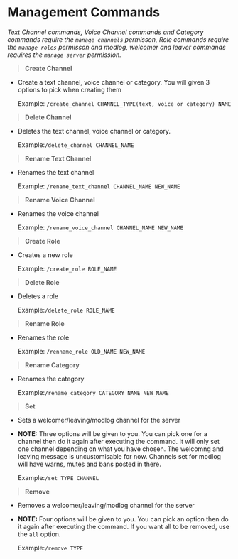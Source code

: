 # Management Commands

*Text Channel commands, Voice Channel commands and Category commands require the `manage channels` permisson, Role commands require the `manage roles` permisson and modlog, welcomer and leaver commands requires the `manage server` permission.*

>**Create Channel**

* Create a text channel, voice channel or category. You will given 3 options to pick when creating them

    Example: `/create_channel CHANNEL_TYPE(text, voice or category) NAME`

>**Delete Channel**

* Deletes the text channel, voice channel or category.

    Example:`/delete_channel CHANNEL_NAME`

>**Rename Text Channel**

* Renames the text channel

    Example: `/rename_text_channel CHANNEL_NAME NEW_NAME`

>**Rename Voice Channel**

* Renames the voice channel

    Example: `/rename_voice_channel CHANNEL_NAME NEW_NAME`

>**Create Role**

* Creates a new role

    Example: `/create_role ROLE_NAME`

>**Delete Role**

* Deletes a role

    Example:`/delete_role ROLE_NAME`

>**Rename Role**

* Renames the role

    Example: `/renname_role OLD_NAME NEW_NAME`

>**Rename Category**

* Renames the category

    Example:`/rename_category CATEGORY NAME NEW_NAME`


>**Set**

* Sets a welcomer/leaving/modlog channel for the server
* **NOTE:** Three options will be given to you. You can pick one for a channel then do it again after executing the command. It will only set one channel depending on what you have chosen. The welcomng and leaving message is uncustomisable for now. Channels set for modlog will have warns, mutes and bans posted in there.

    Example:`/set TYPE CHANNEL`

>**Remove**

* Removes a welcomer/leaving/modlog channel for the server
* **NOTE:** Four options will be given to you. You can pick an option then do it again after executing the command. If you want all to be removed, use the `all` option.

    Example:`/remove TYPE`
